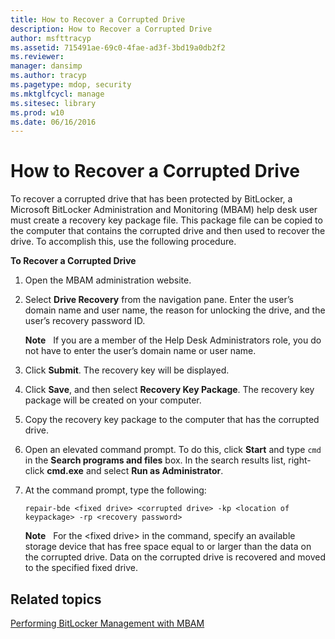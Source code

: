 ```yaml
---
title: How to Recover a Corrupted Drive
description: How to Recover a Corrupted Drive
author: msfttracyp
ms.assetid: 715491ae-69c0-4fae-ad3f-3bd19a0db2f2
ms.reviewer: 
manager: dansimp
ms.author: tracyp
ms.pagetype: mdop, security
ms.mktglfcycl: manage
ms.sitesec: library
ms.prod: w10
ms.date: 06/16/2016
---
```



# How to Recover a Corrupted Drive


To recover a corrupted drive that has been protected by BitLocker, a Microsoft BitLocker Administration and Monitoring (MBAM) help desk user must create a recovery key package file. This package file can be copied to the computer that contains the corrupted drive and then used to recover the drive. To accomplish this, use the following procedure.

**To Recover a Corrupted Drive**

1.  Open the MBAM administration website.

2.  Select **Drive Recovery** from the navigation pane. Enter the user’s domain name and user name, the reason for unlocking the drive, and the user’s recovery password ID.

    **Note**  
    If you are a member of the Help Desk Administrators role, you do not have to enter the user’s domain name or user name.

     

3.  Click **Submit**. The recovery key will be displayed.

4.  Click **Save**, and then select **Recovery Key Package**. The recovery key package will be created on your computer.

5.  Copy the recovery key package to the computer that has the corrupted drive.

6.  Open an elevated command prompt. To do this, click **Start** and type `cmd` in the **Search programs and files** box. In the search results list, right-click **cmd.exe** and select **Run as Administrator**.

7.  At the command prompt, type the following:

    `repair-bde <fixed drive> <corrupted drive> -kp <location of keypackage> -rp <recovery password>`

    **Note**  
    For the &lt;fixed drive&gt; in the command, specify an available storage device that has free space equal to or larger than the data on the corrupted drive. Data on the corrupted drive is recovered and moved to the specified fixed drive.

     

## Related topics


[Performing BitLocker Management with MBAM](performing-bitlocker-management-with-mbam.md)

 

 





